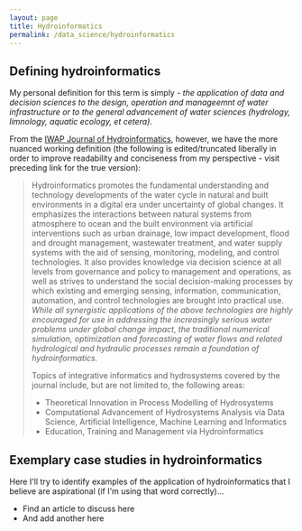 ```yaml
---
layout: page
title: Hydroinformatics
permalink: /data_science/hydroinformatics
---
```

## Defining hydroinformatics
My personal definition for this term is simply - *the application of data and decision sciences to the design, operation and manageemnt of water infrastructure or to the general advancement of water sciences (hydrology, limnology, aquatic ecology, et cetera)*.

From the [IWAP Journal of Hydroinformatics](https://iwaponline.com/jh/pages/Aims_and_Scope), however, we have the more nuanced working definition (the following is edited/truncated liberally in order to improve readability and conciseness from my perspective - visit preceding link for the true version):

> Hydroinformatics promotes the fundamental understanding and technology developments of the water cycle in natural and built environments in a digital era under uncertainty of global changes. It emphasizes the interactions between natural systems from atmosphere to ocean and the built environment via artificial interventions such as urban drainage, low impact development, flood and drought management, wastewater treatment, and water supply systems with the aid of sensing, monitoring, modeling, and control technologies. It also provides knowledge via decision science at all levels from governance and policy to management and operations, as well as strives to understand the social decision-making processes by which existing and emerging sensing, information, communication, automation, and control technologies are brought into practical use. *While all synergistic applications of the above technologies are highly encouraged for use in addressing the increasingly serious water problems under global change impact, the traditional numerical simulation, optimization and forecasting of water flows and related hydrological and hydraulic processes remain a foundation of hydroinformatics.* 
>
> Topics of integrative informatics and hydrosystems covered by the journal include, but are not limited to, the following areas:
> 
> -  Theoretical Innovation in Process Modelling of Hydrosystems
> -  Computational Advancement of Hydrosystems Analysis via Data Science, Artificial Intelligence, Machine Learning and Informatics
> -  Education, Training and Management via Hydroinformatics

## Exemplary case studies in hydroinformatics
Here I'll try to identify examples of the application of hydroinformatics that I believe are aspirational (if I'm using that word correctly)... 

-  Find an article to discuss here
-  And add another here